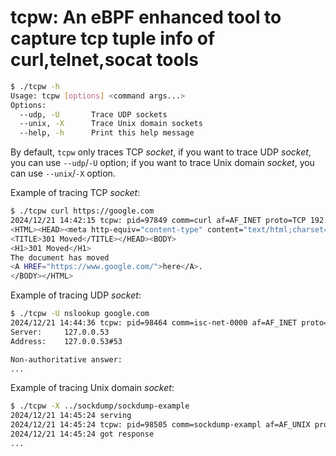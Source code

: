 <!--
 Copyright 2024 Leon Hwang.
 SPDX-License-Identifier: Apache-2.0
-->

# tcpw: An eBPF enhanced tool to capture tcp tuple info of curl,telnet,socat tools

```bash
$ ./tcpw -h
Usage: tcpw [options] <command args...>
Options:
  --udp, -U       Trace UDP sockets
  --unix, -X      Trace Unix domain sockets
  --help, -h      Print this help message
```

By default, `tcpw` only traces TCP *socket*, if you want to trace UDP *socket*, you can use `--udp`/`-U` option; if you want to trace Unix domain *socket*, you can use `--unix`/`-X` option.

Example of tracing TCP *socket*:

```bash
$ ./tcpw curl https://google.com
2024/12/21 14:42:15 tcpw: pid=97849 comm=curl af=AF_INET proto=TCP 192.168.241.133:46182 -> 142.251.10.101:443
<HTML><HEAD><meta http-equiv="content-type" content="text/html;charset=utf-8">
<TITLE>301 Moved</TITLE></HEAD><BODY>
<H1>301 Moved</H1>
The document has moved
<A HREF="https://www.google.com/">here</A>.
</BODY></HTML>
```

Example of tracing UDP *socket*:

```bash
$ ./tcpw -U nslookup google.com
2024/12/21 14:44:36 tcpw: pid=98464 comm=isc-net-0000 af=AF_INET proto=UDP 127.0.0.1:37324 -- 127.0.0.53:53
Server:     127.0.0.53
Address:    127.0.0.53#53

Non-authoritative answer:
...
```

Example of tracing Unix domain *socket*:

```bash
$ ./tcpw -X ../sockdump/sockdump-example
2024/12/21 14:45:24 serving
2024/12/21 14:45:24 tcpw: pid=98505 comm=sockdump-exampl af=AF_UNIX proto=UNIX-STREAM path=/tmp/uskdump.sock
2024/12/21 14:45:24 got response
...
```
